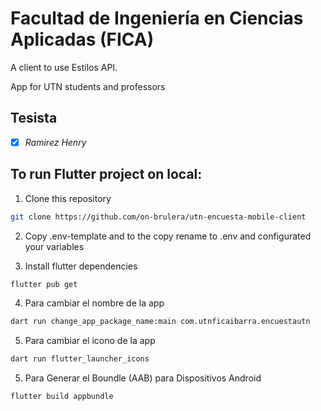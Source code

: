 # Facultad de Ingeniería en Ciencias Aplicadas (FICA)

A client to use Estilos API.

App for UTN students and professors

## Tesista

- [x] _Ramirez Henry_

## To run Flutter project on local:

1. Clone this repository

```bash
git clone https://github.com/on-brulera/utn-encuesta-mobile-client
```
2. Copy .env-template and to the copy rename to .env and configurated your variables

3. Install flutter dependencies 
```bash
flutter pub get
```

4. Para cambiar el nombre de la app
```bash
dart run change_app_package_name:main com.utnficaibarra.encuestautn
```

5. Para cambiar el icono de la app
```bash
dart run flutter_launcher_icons
```

5. Para Generar el Boundle (AAB) para Dispositivos Android
```bash
flutter build appbundle
```